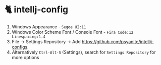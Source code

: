 # 🐈 intellj-config

1. Windows Appearance - `Segoe UI:11`
1. Windows Color Scheme Font / Console Font - `Fira Code:12 Linespacing:1.4`
1. File -> Settings Repository -> Add https://github.com/psyanite/intellij-configs.
1. Alternatively `Ctrl-Alt-S` (Settings), search for `Settings Repository` for more options

